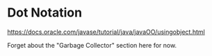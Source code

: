 # Dot Notation

https://docs.oracle.com/javase/tutorial/java/javaOO/usingobject.html

Forget about the "Garbage Collector" section here for now.
